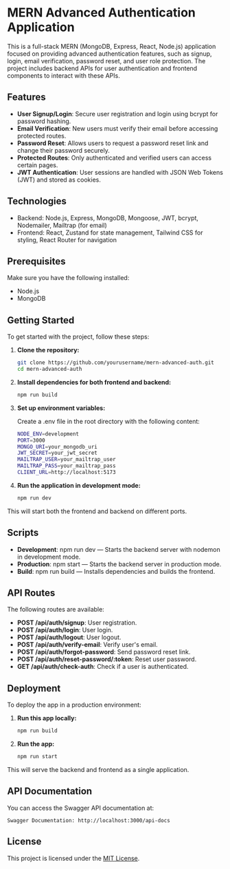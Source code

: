 # MERN Advanced Authentication Application

This is a full-stack MERN (MongoDB, Express, React, Node.js) application focused on providing advanced authentication features, such as signup, login, email verification, password reset, and user role protection. The project includes backend APIs for user authentication and frontend components to interact with these APIs.

## Features

- **User Signup/Login**: Secure user registration and login using bcrypt for password hashing.
- **Email Verification**: New users must verify their email before accessing protected routes.
- **Password Reset**: Allows users to request a password reset link and change their password securely.
- **Protected Routes**: Only authenticated and verified users can access certain pages.
- **JWT Authentication**: User sessions are handled with JSON Web Tokens (JWT) and stored as cookies.

## Technologies

- Backend: Node.js, Express, MongoDB, Mongoose, JWT, bcrypt, Nodemailer, Mailtrap (for email)
- Frontend: React, Zustand for state management, Tailwind CSS for styling, React Router for navigation

## Prerequisites

Make sure you have the following installed:

- Node.js
- MongoDB

## Getting Started

To get started with the project, follow these steps:

1. **Clone the repository:**

   ```bash
   git clone https://github.com/yourusername/mern-advanced-auth.git
   cd mern-advanced-auth
   ```

2. **Install dependencies for both frontend and backend:**

   ```bash
   npm run build
   ```

3. **Set up environment variables:**

   Create a .env file in the root directory with the following content:

   ```bash
   NODE_ENV=development
   PORT=3000
   MONGO_URI=your_mongodb_uri
   JWT_SECRET=your_jwt_secret
   MAILTRAP_USER=your_mailtrap_user
   MAILTRAP_PASS=your_mailtrap_pass
   CLIENT_URL=http://localhost:5173
   ```

4. **Run the application in development mode:**

   ```bash
   npm run dev
   ```

This will start both the frontend and backend on different ports.

## Scripts

- **Development**: npm run dev — Starts the backend server with nodemon in development mode.
- **Production**: npm start — Starts the backend server in production mode.
- **Build**: npm run build — Installs dependencies and builds the frontend.

## API Routes

The following routes are available:

- **POST /api/auth/signup**: User registration.
- **POST /api/auth/login**: User login.
- **POST /api/auth/logout**: User logout.
- **POST /api/auth/verify-email**: Verify user's email.
- **POST /api/auth/forgot-password**: Send password reset link.
- **POST /api/auth/reset-password/:token**: Reset user password.
- **GET /api/auth/check-auth**: Check if a user is authenticated.

## Deployment

To deploy the app in a production environment:

1. **Run this app locally:**

   ```bash
   npm run build
   ```

2. **Run the app:**

   ```bash
   npm run start
   ```

This will serve the backend and frontend as a single application.

## API Documentation

You can access the Swagger API documentation at:

    Swagger Documentation: http://localhost:3000/api-docs

## License

This project is licensed under the <a href="https://github.com/daianaadepaula/mern-advanced-auth/blob/main/LICENSE">MIT License</a>.
